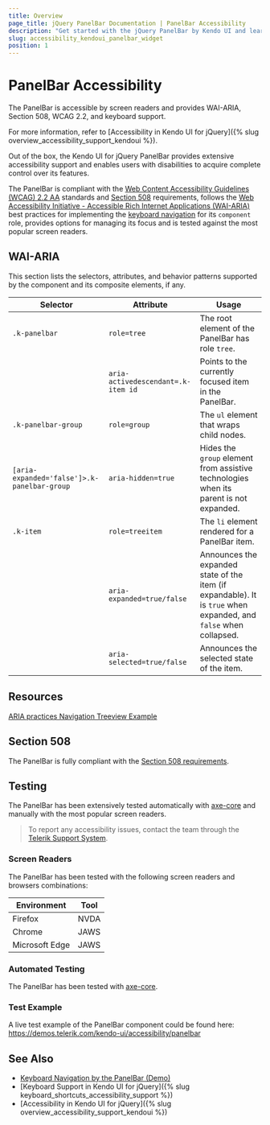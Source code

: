 ```yaml
---
title: Overview
page_title: jQuery PanelBar Documentation | PanelBar Accessibility
description: "Get started with the jQuery PanelBar by Kendo UI and learn about its accessibility support for WAI-ARIA, Section 508, and WCAG 2.2."
slug: accessibility_kendoui_panelbar_widget
position: 1
---
```


# PanelBar Accessibility

The PanelBar is accessible by screen readers and provides WAI-ARIA, Section 508, WCAG 2.2, and keyboard support.

 For more information, refer to [Accessibility in Kendo UI for jQuery]({% slug overview_accessibility_support_kendoui %}).




Out of the box, the Kendo UI for jQuery PanelBar provides extensive accessibility support and enables users with disabilities to acquire complete control over its features.


The PanelBar is compliant with the [Web Content Accessibility Guidelines (WCAG) 2.2 AA](https://www.w3.org/TR/WCAG22/) standards and [Section 508](https://www.section508.gov/) requirements, follows the [Web Accessibility Initiative - Accessible Rich Internet Applications (WAI-ARIA)](https://www.w3.org/WAI/ARIA/apg/) best practices for implementing the [keyboard navigation](#keyboard-navigation) for its `component` role, provides options for managing its focus and is tested against the most popular screen readers.

## WAI-ARIA


This section lists the selectors, attributes, and behavior patterns supported by the component and its composite elements, if any.

| Selector | Attribute | Usage |
| -------- | --------- | ----- |
| `.k-panelbar` | `role=tree` | The root element of the PanelBar has role `tree`. |
|  | `aria-activedescendant=.k-item id` | Points to the currently focused item in the PanelBar. |
| `.k-panelbar-group` | `role=group` | The `ul` element that wraps child nodes. |
| `[aria-expanded='false']>.k-panelbar-group` | `aria-hidden=true` | Hides the `group` element from assistive technologies when its parent is not expanded. |
| `.k-item` | `role=treeitem` | The `li` element rendered for a PanelBar item. |
|  | `aria-expanded=true/false` | Announces the expanded state of the item (if expandable). It is `true` when expanded, and `false` when collapsed. |
|  | `aria-selected=true/false` | Announces the selected state of the item. |

## Resources

[ARIA practices Navigation Treeview Example](https://www.w3.org/WAI/ARIA/apg/example-index/treeview/treeview-navigation.html)

## Section 508


The PanelBar is fully compliant with the [Section 508 requirements](http://www.section508.gov/).

## Testing


The PanelBar has been extensively tested automatically with [axe-core](https://github.com/dequelabs/axe-core) and manually with the most popular screen readers.

> To report any accessibility issues, contact the team through the [Telerik Support System](https://www.telerik.com/account/support-center).

### Screen Readers


The PanelBar has been tested with the following screen readers and browsers combinations:

| Environment | Tool |
| ----------- | ---- |
| Firefox | NVDA |
| Chrome | JAWS |
| Microsoft Edge | JAWS |



### Automated Testing
The PanelBar has been tested with [axe-core](https://github.com/dequelabs/axe-core).
### Test Example
A live test example of the PanelBar component could be found here: https://demos.telerik.com/kendo-ui/accessibility/panelbar
## See Also
* [Keyboard Navigation by the PanelBar (Demo)](https://demos.telerik.com/kendo-ui/panelbar/keyboard-navigation)
* [Keyboard Support in Kendo UI for jQuery]({% slug keyboard_shortcuts_accessibility_support %})
* [Accessibility in Kendo UI for jQuery]({% slug overview_accessibility_support_kendoui %})